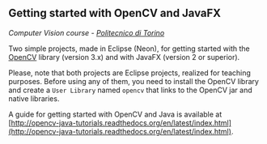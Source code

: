## Getting started with OpenCV and JavaFX

*Computer Vision course - [Politecnico di Torino](http://www.polito.it)*

Two simple projects, made in Eclipse (Neon), for getting started with the [OpenCV](http://opencv.org) library (version 3.x) and with JavaFX (version 2 or superior).

Please, note that both projects are Eclipse projects, realized for teaching purposes. Before using any of them, you need to install the OpenCV library and create a `User Library` named `opencv` that links to the OpenCV jar and native libraries.

A guide for getting started with OpenCV and Java is available at [http://opencv-java-tutorials.readthedocs.org/en/latest/index.html](http://opencv-java-tutorials.readthedocs.org/en/latest/index.html).
